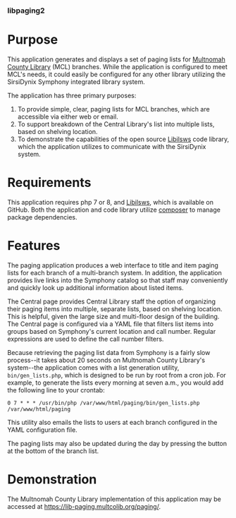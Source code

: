 ### libpaging2 ###

# Purpose

This application generates and displays a set of paging lists for 
<a href="https://multcolib.org">Multnomah County Library</a> (MCL) branches. While the application 
is configured to meet MCL's needs, it could easily be configured for any other library utilizing 
the SirsiDynix Symphony integrated library system.

The application has three primary purposes: 
1. To provide simple, clear, paging lists for MCL branches, which are accessible via either web or email.
2. To support breakdown of the Central Library's list into multiple lists, based on shelving location.
3. To demonstrate the capabilities of the open source 
<a href="https://github.com/multnomah-county-it/libilsws">Libilsws</a> code library, which the application 
utilizes to communicate with the SirsiDynix system.

# Requirements

This application requires php 7 or 8, and 
<a href="https://github.com/multnomah-county-it/libilsws">Libilsws</a>, which is available on 
GitHub. Both the application and code library utilize <a href="https://getcomposer.org/">composer</a> 
to manage package dependencies.

# Features

The paging application produces a web interface to title and item paging lists for each branch of a
multi-branch system. In addition, the application provides live links into the Symphony catalog so 
that staff may conveniently and quickly look up additional information about listed items.

The Central page provides Central Library staff the option of organizing their paging items into 
multiple, separate lists, based on shelving location. This is helpful, given the large size and 
multi-floor design of the building. The Central page is configured via a YAML file that filters list 
items into groups based on Symphony's current location and call number. Regular expressions are used 
to define the call number filters.

Because retrieving the paging list data from Symphony is a fairly slow process--it takes about 20 
seconds on Multnomah County Library's system--the application comes with a list generation utility, 
`bin/gen_lists.php`, which is designed to be run by root from a cron job. For example, to generate 
the lists every morning at seven a.m., you would add the following line to your crontab:
```
0 7 * * * /usr/bin/php /var/www/html/paging/bin/gen_lists.php /var/www/html/paging
```
This utility also emails the lists to users at each branch configured in the YAML configuration file.

The paging lists may also be updated during the day by pressing the button at the bottom of the branch 
list.

# Demonstration

The Multnomah County Library implementation of this application may be accessed at 
<a href="https://lib-paging.multcolib.org/paging/">https://lib-paging.multcolib.org/paging/</a>.
